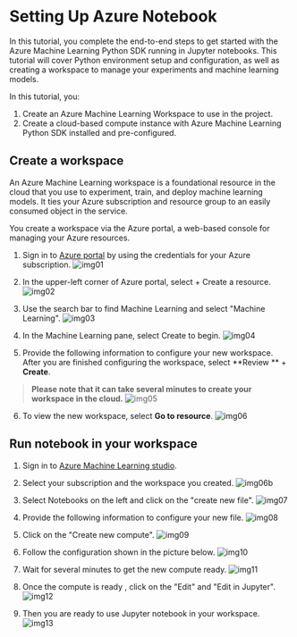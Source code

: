 # Setting Up Azure Notebook

In this tutorial, you complete the end-to-end steps to get started with the Azure Machine Learning Python SDK running in Jupyter notebooks. This tutorial will cover Python environment setup and configuration, as well as creating a workspace to manage your experiments and machine learning models.

In this tutorial, you:
1. Create an Azure Machine Learning Workspace to use in the project.
2. Create a cloud-based compute instance with Azure Machine Learning Python SDK installed and pre-configured.

## Create a workspace
An Azure Machine Learning workspace is a foundational resource in the cloud that you use to experiment, train, and deploy machine learning models. It ties your Azure subscription and resource group to an easily consumed object in the service.

You create a workspace via the Azure portal, a web-based console for managing your Azure resources.

1. Sign in to [Azure portal](https://portal.azure.com/#home) by using the credentials for your Azure subscription.
![img01](img/img01.png)

2. In the upper-left corner of Azure portal, select + Create a resource.
![img02](img/img02.png)

3. Use the search bar to find Machine Learning and select "Machine Learning".
![img03](img/img03.png)

4. In the Machine Learning pane, select Create to begin.
![img04](img/img04.png)

5. Provide the following information to configure your new workspace. After you are finished configuring the workspace, select **Review ** + **Create**.
> **Please note that it can take several minutes to create your workspace in the cloud.**
![img05](img/img05.png)

6. To view the new workspace, select **Go to resource**.
![img06](img/img06.png)


## Run notebook in your workspace

1. Sign in to [Azure Machine Learning studio](https://ml.azure.com/).

2. Select your subscription and the workspace you created.
![img06b](img/img06b.png)

3. Select Notebooks on the left and click on the "create new file".
![img07](img/img07.png)

4. Provide the following information to configure your new file.
![img08](img/img08.png)

5. Click on the "Create new compute".
![img09](img/img09.png)

6. Follow the configuration shown in the picture below.
![img10](img/img10.png)

7. Wait for several minutes to get the new compute ready.
![img11](img/img11.png)

8. Once the compute is ready , click on the "Edit" and "Edit in Jupyter".
![img12](img/img12.png)

9. Then you are ready to use Jupyter notebook in your workspace.
![img13](img/img13.png)
